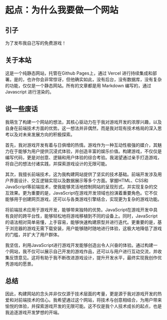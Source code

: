 # 起点：为什么我要做一个网站

## 引子
为了发布我自己写的免费游戏！

## 关于本站
这是一个纯静态网站，托管在Github Pages上，通过 Vercel 进行持续集成和部署。是的，也许你会非常惊讶，但他确实如此，没有后台，没有数据库，没有复杂的功能，仅仅是一个静态网站。所有的文章都是用 Markdown 编写的，通过 Javascript 进行渲染的。

## 说一些废话
我萌生了构建一个网站的想法，其核心驱动力在于我对游戏开发的浓厚兴趣，以及自身在前端技术方面的优势。这一想法并非偶然，而是我对现有技术格局的深入思考以及对未来发展方向的积极探索。

首先，我对游戏开发有着与日俱增的热情。游戏作为一种互动性极强的媒介，其魅力在于能够为用户提供沉浸式体验，并创造丰富的娱乐价值。构建游戏，不仅仅是编写代码，更是对创意、逻辑和用户体验的综合考验。我渴望通过亲手打造游戏，将自己的想法付诸实践，并探索游戏设计的无限可能。

其次，我擅长前端技术，这为我构建网站提供了坚实的技术基础。前端开发涉及用户界面设计、交互逻辑实现以及数据展示等多个方面。掌握HTML、CSS和JavaScript等前端技术，使我能够灵活地控制网站的呈现形式，并实现复杂的交互效果。更为重要的是，JavaScript在游戏开发领域也扮演着重要角色。它不仅能够用于创建网页游戏，还可以与各类游戏引擎结合，实现更为复杂的游戏功能。

将前端技术应用于游戏开发，能够带来独特的优势。JavaScript在游戏开发中具有良好的跨平台性，能够轻松地将游戏移植到不同的设备上。同时，JavaScript的语法相对简单易懂，上手容易，能够快速构建原型并进行迭代。更重要的是，基于浏览器的游戏无需下载安装，用户能够随时随地进行体验，这极大地降低了游戏的门槛，并扩大了用户群体。

我坚信，利用JavaScript进行游戏开发能够创造出令人兴奋的体验。通过构建一个网站，我不仅可以展示自己开发的游戏作品，还可以与用户进行互动交流，并收集反馈意见。这将有助于我不断改进游戏设计，提升开发水平，最终实现我创作优秀游戏的愿景。

## 总结
因此，构建网站的念头并非仅仅源于技术层面的考量，更是源于我对游戏开发的热爱和对前端技术的信心。我希望通过这个网站，将技术与创意相结合，为用户带来愉悦的体验，并探索游戏开发的无限可能。这不仅是我个人技术成长的起点，也是我追逐游戏开发梦想的开端。
